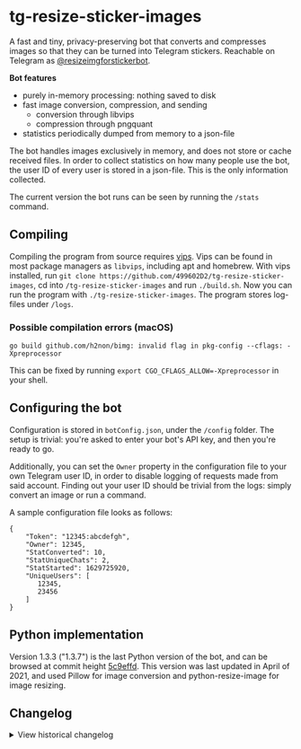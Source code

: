 # tg-resize-sticker-images
A fast and tiny, privacy-preserving bot that converts and compresses images so that they can be turned into Telegram stickers. Reachable on Telegram as [@resizeimgforstickerbot](https://t.me/resizeimgforstickerbot).

**Bot features**
- purely in-memory processing: nothing saved to disk
- fast image conversion, compression, and sending
	- conversion through libvips
	- compression through pngquant
- statistics periodically dumped from memory to a json-file

The bot handles images exclusively in memory, and does not store or cache received files. In order to collect statistics on how many people use the bot, the user ID of every user is stored in a json-file. This is the only information collected.

The current version the bot runs can be seen by running the `/stats` command.

## Compiling
Compiling the program from source requires [vips](https://www.libvips.org/). Vips can be found in most package managers as `libvips`, including apt and homebrew. With vips installed, run `git clone https://github.com/499602D2/tg-resize-sticker-images`, cd into `/tg-resize-sticker-images` and run `./build.sh`. Now you can run the program with `./tg-resize-sticker-images`. The program stores log-files under `/logs`.

### Possible compilation errors (macOS)
    go build github.com/h2non/bimg: invalid flag in pkg-config --cflags: -Xpreprocessor

This can be fixed by running `export CGO_CFLAGS_ALLOW=-Xpreprocessor` in your shell.

## Configuring the bot
Configuration is stored in `botConfig.json`, under the `/config` folder. The setup is trivial: you're asked to enter your bot's API key, and then you're ready to go.

Additionally, you can set the `Owner` property in the configuration file to your own Telegram user ID, in order to disable logging of requests made from said account. Finding out your user ID should be trivial from the logs: simply convert an image or run a command.

A sample configuration file looks as follows:

```
{
    "Token": "12345:abcdefgh",
    "Owner": 12345,
    "StatConverted": 10,
    "StatUniqueChats": 2,
    "StatStarted": 1629725920,
    "UniqueUsers": [
       12345,
       23456
    ]
}
```

## Python implementation
Version 1.3.3 ("1.3.7") is the last Python version of the bot, and can be browsed at commit height [5c9effd](https://github.com/499602D2/tg-resize-sticker-images/tree/5c9effd4883e1f91a5abe9fca7e0f2650c986a76). This version was last updated in April of 2021, and used Pillow for image conversion and python-resize-image for image resizing.

## Changelog
<details>
  <summary>View historical changelog</summary>

	1.1 (2020.12.04): first tracked Python implementation

	1.2 (2020.12.05): optimized image quality
	
	1.3 (2020.12.06): help and source-code commands, warnings, uncompressed images
	
	1.3.1 (2020.12.13): limit compression level to 9, optimize images
	
	1.3.2 (2020.12.13): handle exceptions when bot receives a random file 
	
	1.3.3 (2021.01.14): handle various network exceptions, fix webp support
	
	1.3.4 (2021.02.07): use path relative to script location for data directory
	
	1.3.5 (2021.03.01): handle network timeouts
	
	1.3.6 (2021.03.02): properly stop updater on quit
	
	1.3.7 (2021.04.13): thousand separators for statistic message

	2.0.b (2021.03.29): Go implementation started

	2.0.0 (2021.05.15): first Go implementation

	2.1.0 (2021.05.16): keeping track of unique chats, binsearch

	2.2.0 (2021.05.17): callback buttons for /stats

	2.3.0 (2021.05.17): image compression with pngquant

	2.3.1 (2021.05.19): bug fixes, error handling

	2.4.0 (2021.08.22): error handling, local API support, handle interrupts

	2.4.1 (2021.08.25): logging changes to reduce disk writes

	2.5.0 (2021.08.30): added anti-spam measures, split the program into modules

	2.5.1 (2021.09.01): fix concurrent map writes

	2.5.2 (2021.09.09): improvements to spam management

	2.5.3 (2021.09.10): address occasional runtime errors

	2.5.4 (2021.09.13): tweaks to file names

	2.5.5 (2021.09.15): tweaks to error messages, memory

	2.5.6 (2021.09.27): logging improvements, add anti-spam insights

	2.5.7 (2021.09.30): callbacks for /spam, logging

	2.5.8 (2021.11.11): improvements to /spam command, bump telebot + core

	2.6.0 (2021.11.13): implement a message send queue, locks for config

	2.6.1 (2021.11.13): send error messages with queue

	2.6.2 (2021.11.14): add session struct, simplify media handling, add webp support

	2.6.3 (2021.11.15): log dl/resize failures, improve /start

	2.6.4 (2021.11.15): don't store chat ID on /start

	2.7.0 (2021.12.08): upgrade to telebot v3 and migrate code

	2.7.1 (2021.12.21): code refactor, bump deps

	2.8.0 (2022.02.02): rewrite resize function, optimize download flow, remove local API code, refactor code, small fixes

	2.8.1 (2022.02.02): go mod tidy, fix nil pointer dereference

	2.8.2 (2022.02.08): bump deps, added build script, optimize request flow

	2.8.3 (2022.03.03): attempt to fix resize errors, reduce queue clear interval, bump gocron 

	2.9.0 (2022.03.04): improve resize flow and fix errors when processing small images

	2.10.0 (2022.06.04): simplified and improved spam management, logging and message changes, code cleanup

	2.10.1 (2022.12.17): bump dependencies, use UUID for images, minor code cleanup

	2.10.2 (2022.12.18): correct major version, remove use of depreacted io/ioutil
</details>
